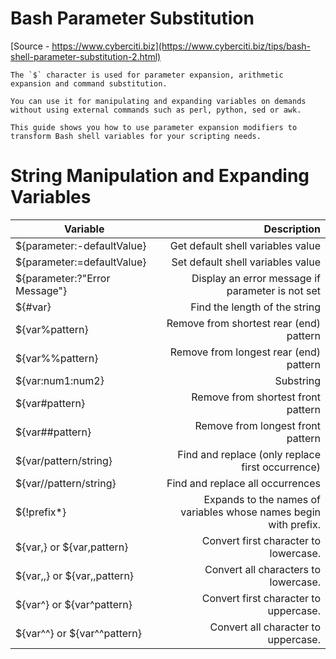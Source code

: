# Bash Parameter Substitution

[Source - https://www.cyberciti.biz](https://www.cyberciti.biz/tips/bash-shell-parameter-substitution-2.html)

	The `$` character is used for parameter expansion, arithmetic expansion and command substitution.
	
	You can use it for manipulating and expanding variables on demands without using external commands such as perl, python, sed or awk. 

	This guide shows you how to use parameter expansion modifiers to transform Bash shell variables for your scripting needs.


# String Manipulation and Expanding Variables

| Variable                        |                                                      Description |
| ------------------------------- | ---------------------------------------------------------------: |
| ${parameter:-defaultValue}      |                                Get default shell variables value |
| ${parameter:=defaultValue}      |                                Set default shell variables value |
| ${parameter:?"Error Message"}   |                 Display an error message if parameter is not set |
| ${#var}                         |                                    Find the length of the string |
| ${var%pattern}                  |                          Remove from shortest rear (end) pattern |
| ${var%%pattern}                 |                           Remove from longest rear (end) pattern |
| ${var:num1:num2}                |                                                        Substring |
| ${var#pattern}                  |                               Remove from shortest front pattern |
| ${var##pattern}                 |                                Remove from longest front pattern |
| ${var/pattern/string}           |                 Find and replace (only replace first occurrence) |
| ${var//pattern/string}          |                                 Find and replace all occurrences |
| ${!prefix*}                     | Expands to the names of variables whose names begin with prefix. |
| ${var,}  or ${var,pattern}      |                            Convert first character to lowercase. |
| ${var,,} or ${var,,pattern}     |                             Convert all characters to lowercase. |
| ${var^} or ${var^pattern}       |                            Convert first character to uppercase. |
| ${var^^}    or  ${var^^pattern} |                              Convert all character to uppercase. |